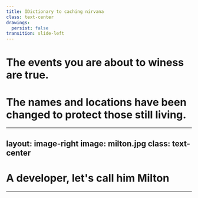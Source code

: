 ```yaml
---
title: IDictionary to caching nirvana
class: text-center
drawings:
  persist: false
transition: slide-left
---
```


# The events you are about to winess are __true__.

# The names and locations have been changed to protect those still living.

---
layout: image-right
image: milton.jpg
class: text-center
---

# A developer, let's call him Milton

---
